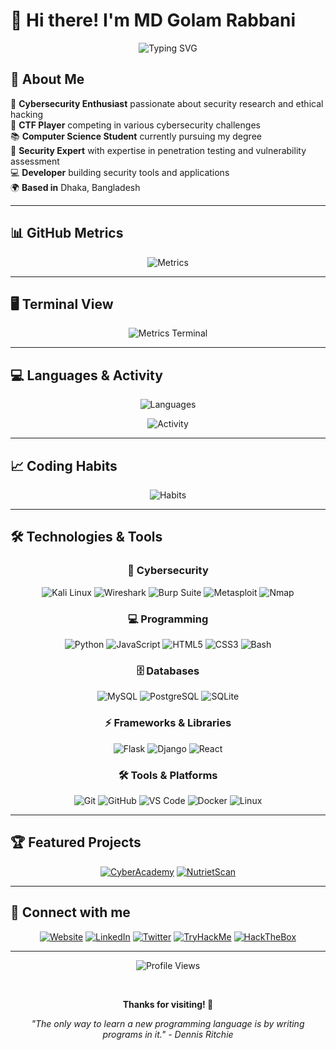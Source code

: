 # 👋 Hi there! I'm MD Golam Rabbani

<div align="center">
  <img src="https://readme-typing-svg.herokuapp.com/?lines=Cybersecurity%20Enthusiast;CTF%20Player;Computer%20Science%20Student;Penetration%20Tester;Security%20Researcher&font=Fira%20Code&center=true&width=440&height=45&color=f75c7e&vCenter=true&size=22&pause=1000" alt="Typing SVG">
</div>

## 🚀 About Me

🎯 **Cybersecurity Enthusiast** passionate about security research and ethical hacking  
🚩 **CTF Player** competing in various cybersecurity challenges  
📚 **Computer Science Student** currently pursuing my degree  
🔐 **Security Expert** with expertise in penetration testing and vulnerability assessment  
💻 **Developer** building security tools and applications  
🌍 **Based in** Dhaka, Bangladesh  

---

## 📊 GitHub Metrics

<div align="center">
  
  ![Metrics](./metrics.svg)
  
</div>

---

## 🖥️ Terminal View

<div align="center">
  
  ![Metrics Terminal](./metrics.terminal.svg)
  
</div>

---

## 💻 Languages & Activity

<div align="center">
  
  ![Languages](./metrics.languages.svg)
  
  ![Activity](./metrics.activity.svg)
  
</div>

---

## 📈 Coding Habits

<div align="center">
  
  ![Habits](./metrics.habits.svg)
  
</div>

---

## 🛠️ Technologies & Tools

<div align="center">

### 🔐 Cybersecurity
![Kali Linux](https://img.shields.io/badge/Kali_Linux-557C94?style=for-the-badge&logo=kalilinux&logoColor=white)
![Wireshark](https://img.shields.io/badge/Wireshark-1679A7?style=for-the-badge&logo=wireshark&logoColor=white)
![Burp Suite](https://img.shields.io/badge/Burp_Suite-FF6633?style=for-the-badge&logo=burpsuite&logoColor=white)
![Metasploit](https://img.shields.io/badge/Metasploit-2C2D72?style=for-the-badge&logo=metasploit&logoColor=white)
![Nmap](https://img.shields.io/badge/Nmap-4682B4?style=for-the-badge&logo=nmap&logoColor=white)

### 💻 Programming
![Python](https://img.shields.io/badge/Python-FFD43B?style=for-the-badge&logo=python&logoColor=blue)
![JavaScript](https://img.shields.io/badge/JavaScript-F7DF1E?style=for-the-badge&logo=javascript&logoColor=black)
![HTML5](https://img.shields.io/badge/HTML5-E34F26?style=for-the-badge&logo=html5&logoColor=white)
![CSS3](https://img.shields.io/badge/CSS3-1572B6?style=for-the-badge&logo=css3&logoColor=white)
![Bash](https://img.shields.io/badge/GNU%20Bash-4EAA25?style=for-the-badge&logo=gnubash&logoColor=white)

### 🗄️ Databases
![MySQL](https://img.shields.io/badge/MySQL-00000F?style=for-the-badge&logo=mysql&logoColor=white)
![PostgreSQL](https://img.shields.io/badge/PostgreSQL-316192?style=for-the-badge&logo=postgresql&logoColor=white)
![SQLite](https://img.shields.io/badge/SQLite-07405E?style=for-the-badge&logo=sqlite&logoColor=white)

### ⚡ Frameworks & Libraries
![Flask](https://img.shields.io/badge/Flask-000000?style=for-the-badge&logo=flask&logoColor=white)
![Django](https://img.shields.io/badge/Django-092E20?style=for-the-badge&logo=django&logoColor=green)
![React](https://img.shields.io/badge/React-20232A?style=for-the-badge&logo=react&logoColor=61DAFB)

### 🛠️ Tools & Platforms
![Git](https://img.shields.io/badge/GIT-E44C30?style=for-the-badge&logo=git&logoColor=white)
![GitHub](https://img.shields.io/badge/GitHub-100000?style=for-the-badge&logo=github&logoColor=white)
![VS Code](https://img.shields.io/badge/Visual_Studio_Code-0078D4?style=for-the-badge&logo=visual%20studio%20code&logoColor=white)
![Docker](https://img.shields.io/badge/Docker-2CA5E0?style=for-the-badge&logo=docker&logoColor=white)
![Linux](https://img.shields.io/badge/Linux-FCC624?style=for-the-badge&logo=linux&logoColor=black)

</div>

---

## 🏆 Featured Projects

<div align="center">
  
[![CyberAcademy](https://github-readme-stats.vercel.app/api/pin/?username=imgolamrabbani&repo=CyberAcademy&theme=radical&hide_border=true)](https://github.com/imgolamrabbani/CyberAcademy)
[![NutrietScan](https://github-readme-stats.vercel.app/api/pin/?username=imgolamrabbani&repo=NutrietScan&theme=radical&hide_border=true)](https://github.com/imgolamrabbani/NutrietScan)

</div>

---

## 📱 Connect with me

<div align="center">

[![Website](https://img.shields.io/badge/Website-4285F4?style=for-the-badge&logo=google-chrome&logoColor=white)](https://imgolamrabbani.github.io)
[![LinkedIn](https://img.shields.io/badge/LinkedIn-0077B5?style=for-the-badge&logo=linkedin&logoColor=white)](https://www.linkedin.com/in/md-golam-rabbani)
[![Twitter](https://img.shields.io/badge/Twitter-1DA1F2?style=for-the-badge&logo=twitter&logoColor=white)](https://twitter.com/imgolamrabbani)
[![TryHackMe](https://img.shields.io/badge/TryHackMe-212C42?style=for-the-badge&logo=tryhackme&logoColor=white)](https://tryhackme.com/p/imgolamrabbani)
[![HackTheBox](https://img.shields.io/badge/HackTheBox-111927?style=for-the-badge&logo=hackthebox&logoColor=9FEF00)](https://app.hackthebox.com/profile/imgolamrabbani)

</div>

---

<div align="center">
  
  ![Profile Views](https://komarev.com/ghpvc/?username=imgolamrabbani&style=for-the-badge&color=red)
  
  <br/>
  
  **Thanks for visiting! 🚀**
  
  <i>"The only way to learn a new programming language is by writing programs in it." - Dennis Ritchie</i>
  
</div>
